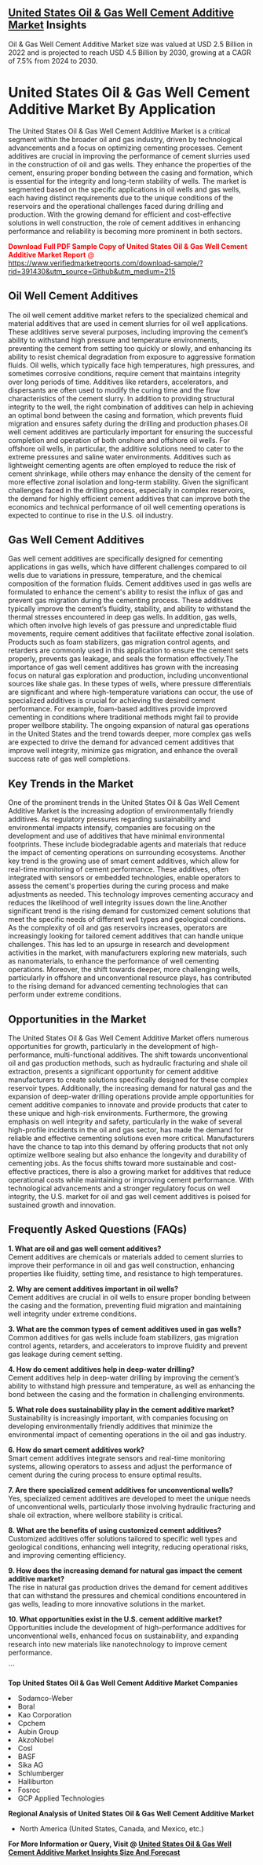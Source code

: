 <h2><a href="https://www.verifiedmarketreports.com/download-sample/?rid=391430&amp;utm_source=Github&amp;utm_medium=215" target="_blank">United States Oil & Gas Well Cement Additive Market</a> Insights</h2><p>Oil & Gas Well Cement Additive Market size was valued at USD 2.5 Billion in 2022 and is projected to reach USD 4.5 Billion by 2030, growing at a CAGR of 7.5% from 2024 to 2030.</p><p><h1>United States Oil & Gas Well Cement Additive Market By Application</h1><p>The United States Oil & Gas Well Cement Additive Market is a critical segment within the broader oil and gas industry, driven by technological advancements and a focus on optimizing cementing processes. Cement additives are crucial in improving the performance of cement slurries used in the construction of oil and gas wells. They enhance the properties of the cement, ensuring proper bonding between the casing and formation, which is essential for the integrity and long-term stability of wells. The market is segmented based on the specific applications in oil wells and gas wells, each having distinct requirements due to the unique conditions of the reservoirs and the operational challenges faced during drilling and production. With the growing demand for efficient and cost-effective solutions in well construction, the role of cement additives in enhancing performance and reliability is becoming more prominent in both sectors. <p><span class=""><span style="color: #ff0000;"><strong>Download Full PDF Sample Copy of United States Oil & Gas Well Cement Additive Market Report</strong> @ </span><a href="https://www.verifiedmarketreports.com/download-sample/?rid=391430&amp;utm_source=Github&amp;utm_medium=215" target="_blank">https://www.verifiedmarketreports.com/download-sample/?rid=391430&amp;utm_source=Github&amp;utm_medium=215</a></span></p></p><h2>Oil Well Cement Additives</h2><p>The oil well cement additive market refers to the specialized chemical and material additives that are used in cement slurries for oil well applications. These additives serve several purposes, including improving the cement’s ability to withstand high pressure and temperature environments, preventing the cement from setting too quickly or slowly, and enhancing its ability to resist chemical degradation from exposure to aggressive formation fluids. Oil wells, which typically face high temperatures, high pressures, and sometimes corrosive conditions, require cement that maintains integrity over long periods of time. Additives like retarders, accelerators, and dispersants are often used to modify the curing time and the flow characteristics of the cement slurry. In addition to providing structural integrity to the well, the right combination of additives can help in achieving an optimal bond between the casing and formation, which prevents fluid migration and ensures safety during the drilling and production phases.Oil well cement additives are particularly important for ensuring the successful completion and operation of both onshore and offshore oil wells. For offshore oil wells, in particular, the additive solutions need to cater to the extreme pressures and saline water environments. Additives such as lightweight cementing agents are often employed to reduce the risk of cement shrinkage, while others may enhance the density of the cement for more effective zonal isolation and long-term stability. Given the significant challenges faced in the drilling process, especially in complex reservoirs, the demand for highly efficient cement additives that can improve both the economics and technical performance of oil well cementing operations is expected to continue to rise in the U.S. oil industry. <h2>Gas Well Cement Additives</h2><p>Gas well cement additives are specifically designed for cementing applications in gas wells, which have different challenges compared to oil wells due to variations in pressure, temperature, and the chemical composition of the formation fluids. Cement additives used in gas wells are formulated to enhance the cement's ability to resist the influx of gas and prevent gas migration during the cementing process. These additives typically improve the cement’s fluidity, stability, and ability to withstand the thermal stresses encountered in deep gas wells. In addition, gas wells, which often involve high levels of gas pressure and unpredictable fluid movements, require cement additives that facilitate effective zonal isolation. Products such as foam stabilizers, gas migration control agents, and retarders are commonly used in this application to ensure the cement sets properly, prevents gas leakage, and seals the formation effectively.The importance of gas well cement additives has grown with the increasing focus on natural gas exploration and production, including unconventional sources like shale gas. In these types of wells, where pressure differentials are significant and where high-temperature variations can occur, the use of specialized additives is crucial for achieving the desired cement performance. For example, foam-based additives provide improved cementing in conditions where traditional methods might fail to provide proper wellbore stability. The ongoing expansion of natural gas operations in the United States and the trend towards deeper, more complex gas wells are expected to drive the demand for advanced cement additives that improve well integrity, minimize gas migration, and enhance the overall success rate of gas well completions.<h2>Key Trends in the Market</h2><p>One of the prominent trends in the United States Oil & Gas Well Cement Additive Market is the increasing adoption of environmentally friendly additives. As regulatory pressures regarding sustainability and environmental impacts intensify, companies are focusing on the development and use of additives that have minimal environmental footprints. These include biodegradable agents and materials that reduce the impact of cementing operations on surrounding ecosystems. Another key trend is the growing use of smart cement additives, which allow for real-time monitoring of cement performance. These additives, often integrated with sensors or embedded technologies, enable operators to assess the cement's properties during the curing process and make adjustments as needed. This technology improves cementing accuracy and reduces the likelihood of well integrity issues down the line.Another significant trend is the rising demand for customized cement solutions that meet the specific needs of different well types and geological conditions. As the complexity of oil and gas reservoirs increases, operators are increasingly looking for tailored cement additives that can handle unique challenges. This has led to an upsurge in research and development activities in the market, with manufacturers exploring new materials, such as nanomaterials, to enhance the performance of well cementing operations. Moreover, the shift towards deeper, more challenging wells, particularly in offshore and unconventional resource plays, has contributed to the rising demand for advanced cementing technologies that can perform under extreme conditions.<h2>Opportunities in the Market</h2><p>The United States Oil & Gas Well Cement Additive Market offers numerous opportunities for growth, particularly in the development of high-performance, multi-functional additives. The shift towards unconventional oil and gas production methods, such as hydraulic fracturing and shale oil extraction, presents a significant opportunity for cement additive manufacturers to create solutions specifically designed for these complex reservoir types. Additionally, the increasing demand for natural gas and the expansion of deep-water drilling operations provide ample opportunities for cement additive companies to innovate and provide products that cater to these unique and high-risk environments. Furthermore, the growing emphasis on well integrity and safety, particularly in the wake of several high-profile incidents in the oil and gas sector, has made the demand for reliable and effective cementing solutions even more critical. Manufacturers have the chance to tap into this demand by offering products that not only optimize wellbore sealing but also enhance the longevity and durability of cementing jobs. As the focus shifts toward more sustainable and cost-effective practices, there is also a growing market for additives that reduce operational costs while maintaining or improving cement performance. With technological advancements and a stronger regulatory focus on well integrity, the U.S. market for oil and gas well cement additives is poised for sustained growth and innovation.<h2>Frequently Asked Questions (FAQs)</h2><p><strong>1. What are oil and gas well cement additives?</strong><br>Cement additives are chemicals or materials added to cement slurries to improve their performance in oil and gas well construction, enhancing properties like fluidity, setting time, and resistance to high temperatures.</p><p><strong>2. Why are cement additives important in oil wells?</strong><br>Cement additives are crucial in oil wells to ensure proper bonding between the casing and the formation, preventing fluid migration and maintaining well integrity under extreme conditions.</p><p><strong>3. What are the common types of cement additives used in gas wells?</strong><br>Common additives for gas wells include foam stabilizers, gas migration control agents, retarders, and accelerators to improve fluidity and prevent gas leakage during cement setting.</p><p><strong>4. How do cement additives help in deep-water drilling?</strong><br>Cement additives help in deep-water drilling by improving the cement’s ability to withstand high pressure and temperature, as well as enhancing the bond between the casing and the formation in challenging environments.</p><p><strong>5. What role does sustainability play in the cement additive market?</strong><br>Sustainability is increasingly important, with companies focusing on developing environmentally friendly additives that minimize the environmental impact of cementing operations in the oil and gas industry.</p><p><strong>6. How do smart cement additives work?</strong><br>Smart cement additives integrate sensors and real-time monitoring systems, allowing operators to assess and adjust the performance of cement during the curing process to ensure optimal results.</p><p><strong>7. Are there specialized cement additives for unconventional wells?</strong><br>Yes, specialized cement additives are developed to meet the unique needs of unconventional wells, particularly those involving hydraulic fracturing and shale oil extraction, where wellbore stability is critical.</p><p><strong>8. What are the benefits of using customized cement additives?</strong><br>Customized additives offer solutions tailored to specific well types and geological conditions, enhancing well integrity, reducing operational risks, and improving cementing efficiency.</p><p><strong>9. How does the increasing demand for natural gas impact the cement additive market?</strong><br>The rise in natural gas production drives the demand for cement additives that can withstand the pressures and chemical conditions encountered in gas wells, leading to more innovative solutions in the market.</p><p><strong>10. What opportunities exist in the U.S. cement additive market?</strong><br>Opportunities include the development of high-performance additives for unconventional wells, enhanced focus on sustainability, and expanding research into new materials like nanotechnology to improve cement performance.</p>```</p><p><strong>Top United States Oil & Gas Well Cement Additive Market Companies</strong></p><div data-test-id=""><p><li>Sodamco-Weber</li><li> Boral</li><li> Kao Corporation</li><li> Cpchem</li><li> Aubin Group</li><li> AkzoNobel</li><li> Cosl</li><li> BASF</li><li> Sika AG</li><li> Schlumberger</li><li> Halliburton</li><li> Fosroc</li><li> GCP Applied Technologies</li></p><div><strong>Regional Analysis of&nbsp;United States Oil & Gas Well Cement Additive Market</strong></div><ul><li dir="ltr"><p dir="ltr">North America&nbsp;(United States, Canada, and Mexico, etc.)</p></li></ul><p><strong>For More Information or Query, Visit @&nbsp;</strong><strong><a href="https://www.verifiedmarketreports.com/product/oil-gas-well-cement-additive-market/?utm_source=Github&amp;utm_medium=215" target="_blank">United States Oil & Gas Well Cement Additive Market Insights Size And Forecast</a></strong></p></div>
